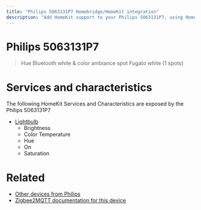 ```yaml
---
title: "Philips 5063131P7 Homebridge/HomeKit integration"
description: "Add HomeKit support to your Philips 5063131P7, using Homebridge, Zigbee2MQTT and homebridge-z2m."
---
```

<!---
This file has been GENERATED using src/docgen/docgen.ts
DO NOT EDIT THIS FILE MANUALLY!
-->
# Philips 5063131P7
> Hue Bluetooth white & color ambiance spot Fugato white (1 spots)


# Services and characteristics
The following HomeKit Services and Characteristics are exposed by
the Philips 5063131P7

* [Lightbulb](../../light.md)
  * Brightness
  * Color Temperature
  * Hue
  * On
  * Saturation


# Related
* [Other devices from Philips](../index.md#philips)
* [Zigbee2MQTT documentation for this device](https://www.zigbee2mqtt.io/devices/5063131P7.html)